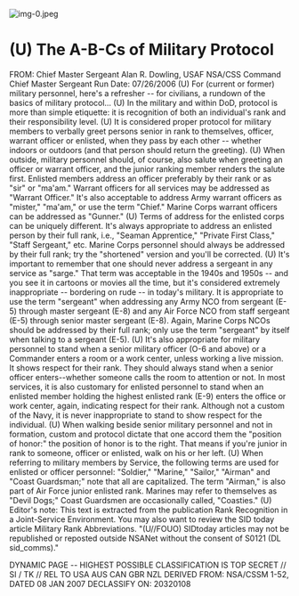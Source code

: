 ![img-0.jpeg](img-0.jpeg)

# (U) The A-B-Cs of Military Protocol 

FROM: Chief Master Sergeant Alan R. Dowling, USAF
NSA/CSS Command Chief Master Sergeant
Run Date: 07/26/2006
(U) For (current or former) military personnel, here's a refresher -- for civilians, a rundown of the basics of military protocol...
(U) In the military and within DoD, protocol is more than simple etiquette: it is recognition of both an individual's rank and their responsibility level.
(U) It is considered proper protocol for military members to verbally greet persons senior in rank to themselves, officer, warrant officer or enlisted, when they pass by each other -- whether indoors or outdoors (and that person should return the greeting).
(U) When outside, military personnel should, of course, also salute when greeting an officer or warrant officer, and the junior ranking member renders the salute first. Enlisted members address an officer preferably by their rank or as "sir" or "ma'am." Warrant officers for all services may be addressed as "Warrant Officer." It's also acceptable to address Army warrant officers as "mister," "ma'am," or use the term "Chief." Marine Corps warrant officers can be addressed as "Gunner."
(U) Terms of address for the enlisted corps can be uniquely different. It's always appropriate to address an enlisted person by their full rank, i.e., "Seaman Apprentice," "Private First Class," "Staff Sergeant," etc. Marine Corps personnel should always be addressed by their full rank; try the "shortened" version and you'll be corrected.
(U) It's important to remember that one should never address a sergeant in any service as "sarge." That term was acceptable in the 1940s and 1950s -- and you see it in cartoons or movies all the time, but it's considered extremely inappropriate -- bordering on rude -- in today's military. It is appropriate to use the term "sergeant" when addressing any Army NCO from sergeant (E-5) through master sergeant (E-8) and any Air Force NCO from staff sergeant (E-5) through senior master sergeant (E-8). Again, Marine Corps NCOs should be addressed by their full rank; only use the term "sergeant" by itself when talking to a sergeant (E-5).
(U) It's also appropriate for military personnel to stand when a senior military officer (O-6 and above) or a Commander enters a room or a work center, unless working a live mission. It shows respect for their rank. They should always stand when a senior officer enters--whether someone calls the room to attention or not. In most services, it is also customary for enlisted personnel to stand when an enlisted member holding the highest enlisted rank (E-9) enters the office or work center, again, indicating respect for their rank. Although not a custom of the Navy, it is never inappropriate to stand to show respect for the individual.
(U) When walking beside senior military personnel and not in formation, custom and protocol dictate that one accord them the "position of honor:" the position of honor is to the right. That means if you're junior in rank to someone, officer or enlisted, walk on his or her left.
(U) When referring to military members by Service, the following terms are used for enlisted or officer personnel: "Soldier," "Marine," "Sailor," "Airman" and "Coast Guardsman;" note that all are capitalized. The term "Airman," is also part of Air Force junior enlisted rank. Marines may refer to themselves as "Devil Dogs;" Coast Guardsmen are occasionally called, "Coasties."
(U) Editor's note: This text is extracted from the publication Rank Recognition in a Joint-Service Environment. You may also want to review the SID today article Military Rank Abbreviations.
"(U//FOUO) SIDtoday articles may not be republished or reposted outside NSANet without the consent of S0121 (DL sid_comms)."

DYNAMIC PAGE -- HIGHEST POSSIBLE CLASSIFICATION IS
TOP SECRET // SI / TK // REL TO USA AUS CAN GBR NZL
DERIVED FROM: NSA/CSSM 1-52, DATED 08 JAN 2007 DECLASSIFY ON: 20320108
